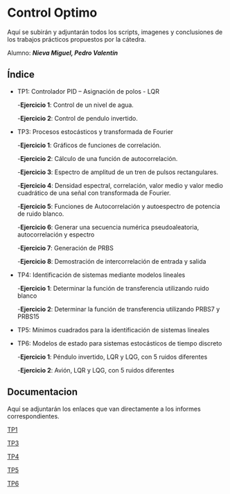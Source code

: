 
# Control Optimo

Aquí se subirán y adjuntarán todos los scripts, imagenes y conclusiones de los trabajos prácticos propuestos por la cátedra.

Alumno: _**Nieva Miguel, Pedro Valentin**_
## Índice

- TP1: Controlador PID – Asignación de polos - LQR
  
  -**Ejercicio 1**: Control de un nivel de agua.
    
  -**Ejercicio 2**: Control de pendulo invertido.

- TP3: Procesos estocásticos y transformada de Fourier

  -**Ejercicio 1**: Gráficos de funciones de correlación.
    
  -**Ejercicio 2**: Cálculo de una función de autocorrelación.

  -**Ejercicio 3**: Espectro de amplitud de un tren de pulsos rectangulares.
    
  -**Ejercicio 4**: Densidad espectral, correlación, valor medio y valor medio cuadrático de una señal con transformada de Fourier.

  -**Ejercicio 5**: Funciones de Autocorrelación y autoespectro de potencia de ruido blanco.

  -**Ejercicio 6**: Generar una secuencia numérica pseudoaleatoria, autocorrelación y espectro

  -**Ejercicio 7**: Generación de PRBS

  -**Ejercicio 8**: Demostración de intercorrelación de entrada y salida

- TP4: Identificación de sistemas mediante modelos lineales
  
  -**Ejercicio 1**: Determinar la función de transferencia utilizando ruido blanco
  
  -**Ejercicio 2**: Determinar la función de transferencia utilizando PRBS7 y PRBS15

- TP5: Mínimos cuadrados para la identificación de sistemas lineales

- TP6: Modelos de estado para sistemas estocásticos de tiempo discreto

  -**Ejercicio 1**: Péndulo invertido, LQR y LQG, con 5 ruidos diferentes 

  -**Ejercicio 2**: Avión, LQR y LQG, con 5 ruidos diferentes

## Documentacion

Aquí se adjuntarán los enlaces que van directamente a los informes correspondientes.

[TP1](https://github.com/valkur5/Control-Optimo/blob/main/TP1/Trabajo%20Pr%C3%A1ctico%20N%C2%B01%20-%20Control%20%C3%B3ptimo%20-%20Nieva%20Miguel%20Pedro%20Valentin.pdf)

[TP3](https://github.com/valkur5/Control-Optimo/blob/main/TP3/Trabajo%20Pr%C3%A1ctico%20N%C2%B03_%20Procesos%20estoc%C3%A1sticos%20y%20transformada%20de%20Fourier.pdf)

[TP4](https://github.com/valkur5/Control-Optimo/blob/main/TP4/TP4%20-%20Identificaci%C3%B3n%20de%20sistemas%20mediante%20modelos%20lineales.pdf)

[TP5](https://github.com/valkur5/Control-Optimo/blob/main/TP5/TP5%20-%20Minimos%20cuadrados%20para%20la%20identificacion%20de%20sistemas%20lineales.pdf)

[TP6](#)
